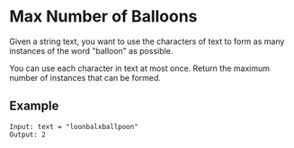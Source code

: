 # Max Number of Balloons

Given a string text, you want to use the characters of text to form as many instances of the word "balloon" as possible.

You can use each character in text at most once. Return the maximum number of instances that can be formed.


## Example
```
Input: text = "loonbalxballpoon"
Output: 2
```
